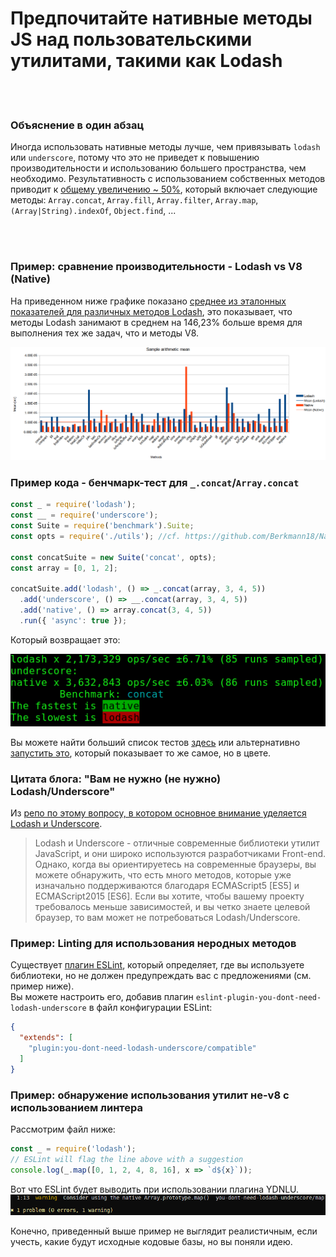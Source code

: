 # Предпочитайте нативные методы JS над пользовательскими утилитами, такими как Lodash


<br/><br/>

### Объяснение в один абзац

Иногда использовать нативные методы лучше, чем привязывать `lodash` или `underscore`, потому что это не приведет к повышению производительности и использованию большего пространства, чем необходимо.
Результативность с использованием собственных методов приводит к [общему увеличению ~ 50%](https://github.com/Berkmann18/NativeVsUtils/blob/master/analysis.xlsx), который включает следующие методы: `Array.concat`, `Array.fill`, `Array.filter`, `Array.map`, `(Array|String).indexOf`, `Object.find`, ...


<!-- comp here: https://gist.github.com/Berkmann18/3a99f308d58535ab0719ac8fc3c3b8bb-->

<br/><br/>

### Пример: сравнение производительности - Lodash vs V8 (Native)
На приведенном ниже графике показано [среднее из эталонных показателей для различных методов Lodash](https://github.com/Berkmann18/NativeVsUtils/blob/master/nativeVsLodash.ods), это показывает, что методы Lodash занимают в среднем на 146,23% больше время для выполнения тех же задач, что и методы V8.

![meanDiag](../../assets/images/sampleMeanDiag.png)

### Пример кода - бенчмарк-тест для `_.concat`/`Array.concat`
```javascript
const _ = require('lodash');
const __ = require('underscore');
const Suite = require('benchmark').Suite;
const opts = require('./utils'); //cf. https://github.com/Berkmann18/NativeVsUtils/blob/master/utils.js

const concatSuite = new Suite('concat', opts);
const array = [0, 1, 2];

concatSuite.add('lodash', () => _.concat(array, 3, 4, 5))
  .add('underscore', () => __.concat(array, 3, 4, 5))
  .add('native', () => array.concat(3, 4, 5))
  .run({ 'async': true });
```

Который возвращает это:

![output](../../assets/images/concat-benchmark.png)

Вы можете найти больший список тестов [здесь](https://github.com/Berkmann18/NativeVsUtils/blob/master/index.txt) или альтернативно [запустить это](https://github.com/Berkmann18/NativeVsUtils/blob/master/index.js), который показывает то же самое, но в цвете.

### Цитата блога: "Вам не нужно (не нужно) Lodash/Underscore"

Из [репо по этому вопросу, в котором основное внимание уделяется Lodash и Underscore](https://github.com/you-dont-need/You-Dont-Need-Lodash-Underscore).

> Lodash и Underscore - отличные современные библиотеки утилит JavaScript, и они широко используются разработчиками Front-end. Однако, когда вы ориентируетесь на современные браузеры, вы можете обнаружить, что есть много методов, которые уже изначально поддерживаются благодаря ECMAScript5 [ES5] и ECMAScript2015 [ES6]. Если вы хотите, чтобы вашему проекту требовалось меньше зависимостей, и вы четко знаете целевой браузер, то вам может не потребоваться Lodash/Underscore.

### Пример: Linting для использования неродных методов
Существует [плагин ESLint](https://www.npmjs.com/package/eslint-plugin-you-dont-need-lodash-underscore), который определяет, где вы используете библиотеки, но не должен предупреждать вас с предложениями (см. пример ниже).<br>
Вы можете настроить его, добавив плагин `eslint-plugin-you-dont-need-lodash-underscore` в файл конфигурации ESLint:
```json
{
  "extends": [
    "plugin:you-dont-need-lodash-underscore/compatible"
  ]
}
```

### Пример: обнаружение использования утилит не-v8 с использованием линтера
Рассмотрим файл ниже:
```js
const _ = require('lodash');
// ESLint will flag the line above with a suggestion
console.log(_.map([0, 1, 2, 4, 8, 16], x => `d${x}`));
```
Вот что ESLint будет выводить при использовании плагина YDNLU.
![output](../../assets/images/ydnlu.png)

Конечно, приведенный выше пример не выглядит реалистичным, если учесть, какие будут исходные кодовые базы, но вы поняли идею.
